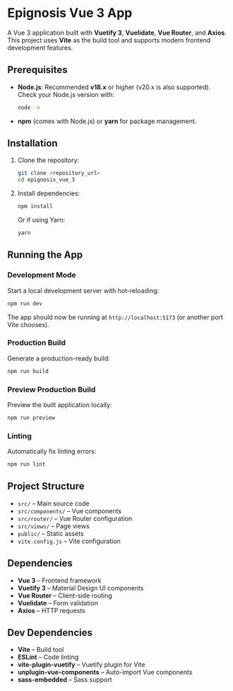 # Epignosis Vue 3 App

A Vue 3 application built with **Vuetify 3**, **Vuelidate**, **Vue Router**, and **Axios**. This project uses **Vite** as the build tool and supports modern frontend development features.

## Prerequisites

- **Node.js**: Recommended **v18.x** or higher (v20.x is also supported).  
  Check your Node.js version with:  
  ```bash
  node -v
  ```
- **npm** (comes with Node.js) or **yarn** for package management.

## Installation

1. Clone the repository:
   ```bash
   git clone <repository_url>
   cd epignosis_vue_3
   ```
2. Install dependencies:
   ```bash
   npm install
   ```
   Or if using Yarn:
   ```bash
   yarn
   ```

## Running the App

### Development Mode
Start a local development server with hot-reloading:
```bash
npm run dev
```
The app should now be running at `http://localhost:5173` (or another port Vite chooses).

### Production Build
Generate a production-ready build:
```bash
npm run build
```

### Preview Production Build
Preview the built application locally:
```bash
npm run preview
```

### Linting
Automatically fix linting errors:
```bash
npm run lint
```

## Project Structure

- `src/` – Main source code  
- `src/components/` – Vue components  
- `src/router/` – Vue Router configuration  
- `src/views/` – Page views  
- `public/` – Static assets  
- `vite.config.js` – Vite configuration  

## Dependencies

- **Vue 3** – Frontend framework  
- **Vuetify 3** – Material Design UI components  
- **Vue Router** – Client-side routing  
- **Vuelidate** – Form validation  
- **Axios** – HTTP requests  

## Dev Dependencies

- **Vite** – Build tool  
- **ESLint** – Code linting  
- **vite-plugin-vuetify** – Vuetify plugin for Vite  
- **unplugin-vue-components** – Auto-import Vue components  
- **sass-embedded** – Sass support

